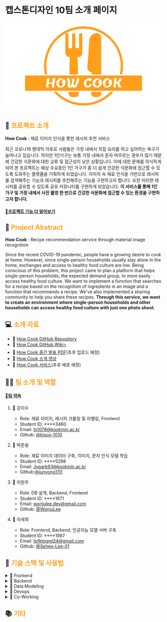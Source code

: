# 캡스톤디자인 10팀 소개 페이지
![Image](/img/mainLogoOrange.png)

## 📝 <span style="color:#FF9F1C">프로젝트 소개</span>

**How Cook** : 재료 이미지 인식을 통한 레시피 추천 서비스

최근 코로나19 펜데믹 이후로 사람들은 가정 내에서 직접 요리를 하고 싶어하는 욕구가 늘어나고 있습니다. 
하지만 1인가구는 보통 가정 내에서 혼자 머무르는 경우가 많기 때문에 건강한 식문화에 대한 교류 및 접근성이 낮은 상황입니다. 
이에 대한 문제를 의식하게 되어 본 프로젝트는 예상 수요층인 1인 가구가 좀 더 쉽게 건강한 식문화에 접근할 수 있도록 도와주는 플랫폼을 기획하게 되었습니다. 
이미지 속 재료 인식을 기반으로 레시피를 검색해주는 기능과 레시피를 추천해주는 기능을 구현하고자 합니다. 또한 이러한 레시피를 공유할 수 있도록 공유 커뮤니티를 구현하게 되었습니다.
**이 서비스를 통해 1인 가구 및 가정 내에서 사진 촬영 한 번으로 건강한 식문화에 접근할 수 있는 환경을 구현하고자 합니다.**

#### [🔑프로젝트 기능 더 알아보기](https://github.com/kookmin-sw/capstone-2022-10/wiki/%ED%94%84%EB%A1%9C%EC%A0%9D%ED%8A%B8-%EA%B8%B0%EB%8A%A5)


## 📝 <span style="color:#FF9F1C">Project Abstract</span>
**How Cook** : Recipe recommendation service through material image recognition

Since the recent COVID-19 pandemic, people have a growing desire to cook at home.
However, since single-person households usually stay alone in the home, exchanges and access to healthy food culture are low.
Being conscious of this problem, this project came to plan a platform that helps single-person households, the expected demand group, to more easily access healthy food culture.
We want to implement a function that searches for a recipe based on the recognition of ingredients in an image and a function that recommends a recipe. We've also implemented a sharing community to help you share these recipes.
**Through this service, we want to create an environment where single-person households and other households can access healthy food culture with just one photo shoot.**


## 💻 <span style="color:#FF9F1C">소개 자료</span>

- 📎 [How Cook GitHub Repository](https://github.com/kookmin-sw/capstone-2022-10)
- 📎 [How Cook GitHub Wiki⭐](https://github.com/kookmin-sw/capstone-2022-10/wiki)
- 📎 [How Cook 중간 발표 PDF]()(추후 업로드 예정)
- 📎 [How Cook 소개 영상](https://drive.google.com/file/d/1XycH4Z82Xn06QCra3Sg6E4PctV6QyFq5/view?usp=sharing)
- 📎 [How Cook 서비스]()(추후 배포 예정)


## 👨‍🍳 <span style="color:#FF9F1C">팀 소개 및 역할</span>
#### [📍팀 약속](https://github.com/kookmin-sw/capstone-2022-10/wiki/%ED%8C%80-%EC%95%BD%EC%86%8D)

1. 👩 강지수

	- Role: 재료 이미지, 레시피 크롤링 및 라벨링, Frontend
	- Student ID: ****3460
	- Email: tn1078@kookmin.ac.kr
	- Github: [@kjsoo-1010](https://github.com/kjsoo-1010)

2. 👨 박준용

	- Role: 재료 이미지 데이터 구축, 이미지, 문자 인식 모델 학습
	- Student ID: ****5298
	- Email: Jypark93@kookmin.ac.kr
	- Github:[@junyong1111](https://github.com/junyong1111)

3. 👨 이원주

	- Role: DB 설계, Backend, Frontend
	- Student ID: ****1671
	- Email: wonjulee.dev@gmail.com
	- Github: [@WonjuLee](https://github.com/wonju-dev)

4. 👩 이세희

	- Role: Frontend, Backend, 인공지능 모델 서버 구축
	- Student ID: ****1987
	- Email: tpfktpgml24@gmail.com
	- Github: [@Sehee-Lee-01](https://github.com/Sehee-Lee-01)

## 🔎 <span style="color:#FF9F1C">기술 스택 및 사용법</span>

<details>
<summary>🍴 Frontend</summary>

- Language: `Javascript`/`Typescript`
- Framework: React
- Style: `Styled-components`, `Figma`(wireframe)
- Others: `Recoil`
##### [📎Frontend Code 보러가기](https://github.com/kookmin-sw/capstone-2022-10/tree/frontend)
##### [📄Frontend 사용법(GitHub Wiki 링크)](https://github.com/kookmin-sw/capstone-2022-10/wiki/Frontend)

</details>
<details>
<summary>🍴 Backend</summary>

- Language: `Node.js`/`Typescript`
- Framework: `Express`
- Database: `MySQL`, `TypeORM`
- Test: `Jest`
##### [📎Backend Code 보러가기](https://github.com/kookmin-sw/capstone-2022-10/tree/backend)
##### [📄Backend 사용법(GitHub Wiki 링크)](https://github.com/kookmin-sw/capstone-2022-10/wiki/Backend)

</details>
<details>
<summary>🍴 Data Modeling</summary>

- Image: `OpenCV`, `YOLO`
- ML: `TensorFlow`
- Text: `Tessract OCR`
- Server: `Firebase` or `Django`(추후 결정)
##### [📎Data Modeling Code 보러가기](https://github.com/kookmin-sw/capstone-2022-10/tree/Datamodel)
##### [📄Data Modeling 사용법(GitHub Wiki 링크)](https://github.com/kookmin-sw/capstone-2022-10/wiki/Data-Modeling-Server)

</details>
<details>
<summary>🍴 Devops</summary>

- Deploy: `AWS`, `Firebase`(추후 결정)
- Deployment Management: `GitHub Actions`


</details>
<details>
<summary>🍴 Co-Working</summary>

- Repository: `Git`/`GitHub`
- Record: `Notion`
- Notification: `Slack`

</details>
	
## 📚 <span style="color:#FF9F1C"> 기타</span>

